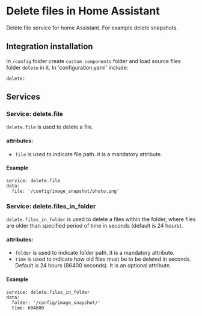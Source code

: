 # Delete files in Home Assistant
Delete file service for home Assistant. For example delete snapshots.


## Integration installation
In `/config` folder create `custom_components` folder and load source files folder `delete` in it. In 'configuration.yaml' include:
```
delete:
```

## Services
### Service: delete.file
`delete.file` is used to delete a file.

#### attributes:
- `file` is used to indicate file path. it is a mandatory attribute.

#### Example
```
service: delete.file
data:
  file: '/config/image_snapshot/photo.png'
```

### Service: delete.files_in_folder
`delete.files_in_folder` is used to delete a files within the folder, where files are older than specified period of time in seconds (default is 24 hours).

#### attributes:
- `folder` is used to indicate folder path. it is a mandatory attribute.
- `time` is used to indicate how old files must be to be deleted in seconds. Default is 24 hours (86400 seconds). It is an optional attribute.

#### Example
```
service: delete.files_in_folder
data:
  folder: '/config/image_snapshot/'
  time: 604800
```

